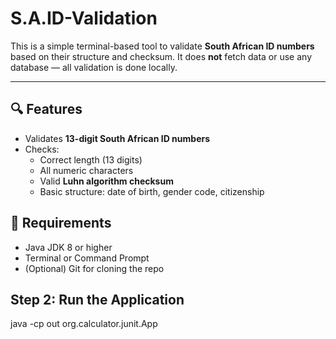 # S.A.ID-Validation
This is a simple terminal-based tool to validate **South African ID numbers** based on their structure and checksum. It does **not** fetch data or use any database — all validation is done locally.

---

## 🔍 Features

- Validates **13-digit South African ID numbers**
- Checks:
  - Correct length (13 digits)
  - All numeric characters
  - Valid **Luhn algorithm checksum**
  - Basic structure: date of birth, gender code, citizenship

## 🧰 Requirements

- Java JDK 8 or higher
- Terminal or Command Prompt
- (Optional) Git for cloning the repo
## **Step 2: Run the Application**
java -cp out org.calculator.junit.App
